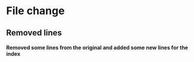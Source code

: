 # File change
## Removed lines

#### Removed some lines from the original and added some new lines for the index
